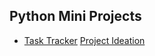 ## Python Mini Projects


- [Task Tracker](/Task%20Tracker/) [Project Ideation](https://roadmap.sh/projects/task-tracker)

